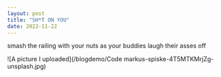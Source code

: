 ```yaml
---
layout: post
title: "SH*T ON YOU"
date: 2022-11-22
---
```


smash the railing with your nuts as your buddies laugh their asses off

![A picture I uploaded](/blogdemo/Code markus-spiske-4T5MTKMrjZg-unsplash.jpg)
